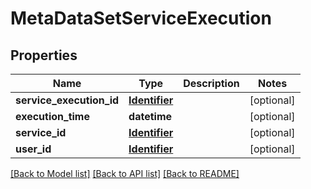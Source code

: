 # MetaDataSetServiceExecution


## Properties
Name | Type | Description | Notes
------------ | ------------- | ------------- | -------------
**service_execution_id** | [**Identifier**](Identifier.md) |  | [optional] 
**execution_time** | **datetime** |  | [optional] 
**service_id** | [**Identifier**](Identifier.md) |  | [optional] 
**user_id** | [**Identifier**](Identifier.md) |  | [optional] 

[[Back to Model list]](../README.md#documentation-for-models) [[Back to API list]](../README.md#documentation-for-api-endpoints) [[Back to README]](../README.md)


